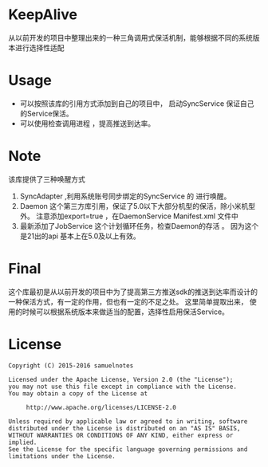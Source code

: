KeepAlive
====

从以前开发的项目中整理出来的一种三角调用式保活机制，能够根据不同的系统版本进行选择性适配

Usage
=====

* 可以按照该库的引用方式添加到自己的项目中， 启动SyncService 保证自己的Service保活。 
* 可以使用检查调用进程 ，提高推送到达率。

Note
====
该库提供了三种唤醒方式
1. SyncAdapter  ,利用系统账号同步绑定的SyncService 的  进行唤醒。
2. Daemon 这个第三方库引用，保证了5.0以下大部分机型的保活，除小米机型外。 注意添加export=true ，在DaemonService Manifest.xml 文件中
3. 最新添加了JobService 这个计划循环任务，检查Daemon的存活 。 因为这个是21出的api 基本上在5.0及以上有效。 

Final
====

这个库最初是从以前开发的项目中为了提高第三方推送sdk的推送到达率而设计的一种保活方式，有一定的作用，但也有一定的不足之处。
这里简单提取出来， 使用的时候可以根据系统版本来做适当的配置，选择性启用保活Service。 

License
=======

    Copyright (C) 2015-2016 samuelnotes

    Licensed under the Apache License, Version 2.0 (the "License");
    you may not use this file except in compliance with the License.
    You may obtain a copy of the License at

         http://www.apache.org/licenses/LICENSE-2.0

    Unless required by applicable law or agreed to in writing, software
    distributed under the License is distributed on an "AS IS" BASIS,
    WITHOUT WARRANTIES OR CONDITIONS OF ANY KIND, either express or implied.
    See the License for the specific language governing permissions and
    limitations under the License.

[1]: https://github.com/Coolerfall/Android-AppDaemon

